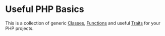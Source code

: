 # Useful PHP Basics

This is a collection of generic [Classes](https://www.php.net/manual/en/language.oop5.php), [Functions](https://www.php.net/manual/en/language.functions.php) and useful [Traits](https://www.php.net/manual/en/language.oop5.traits.php) for your PHP projects.
